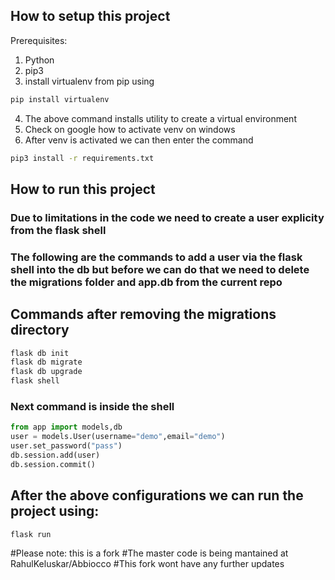 ## How to setup this project

Prerequisites:

1. Python
2. pip3
3. install virtualenv from pip using 
```bash
pip install virtualenv
```
4. The above command installs utility to create a virtual environment
5. Check on google how to activate venv on windows
6. After venv is activated we can then enter the command 
```bash
pip3 install -r requirements.txt
```


## How to run this project

### Due to limitations in the code we need to create a user explicity from the flask shell

### The following are the commands to add a user via the flask shell into the db but before we can do that we need to delete the migrations folder and app.db from the current repo


## Commands after removing the migrations directory

```bash
flask db init
flask db migrate
flask db upgrade
flask shell
```
### Next command is inside the shell
```python
from app import models,db
user = models.User(username="demo",email="demo")
user.set_password("pass")
db.session.add(user)
db.session.commit()
```


## After the above configurations we can run the project using: 
```bash
flask run
```



#Please note: this is a fork
#The master code is being mantained at RahulKeluskar/Abbiocco
#This fork wont have any further updates
